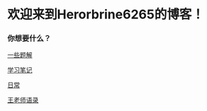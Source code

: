# 欢迎来到Herorbrine6265的博客！
### 你想要什么？
[一些题解]()

[学习笔记]()

[日常]()

[王老师语录](https://herobrine6265.github.io/MyBlog/%E7%8E%8B%E8%80%81%E5%B8%88%E8%AF%AD%E5%BD%95)

